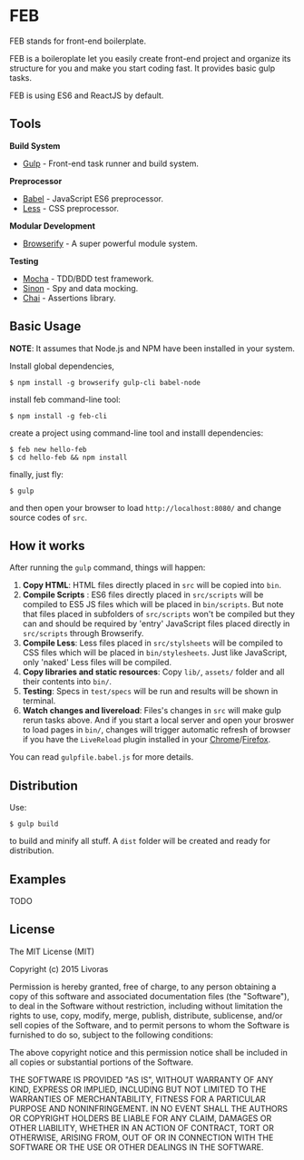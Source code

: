 FEB
=======================

FEB stands for front-end boilerplate.

FEB is a boileroplate let you easily create front-end project and organize its structure for you and make you start coding fast. It provides basic gulp tasks. 

FEB is using ES6 and ReactJS by default.

## Tools

**Build System**

* [Gulp](http://gulpjs.com/) - Front-end task runner and build system.

**Preprocessor**

* [Babel](https://babeljs.io/) - JavaScript ES6 preprocessor.
* [Less](http://lesscss.org/) - CSS preprocessor.

**Modular Development**

* [Browserify](http://browserify.org/) - A super powerful module system.

**Testing**

* [Mocha](http://mochajs.org/) - TDD/BDD test framework.
* [Sinon](http://sinonjs.org/) - Spy and data mocking.
* [Chai](http://chaijs.com/) - Assertions library.

## Basic Usage

**NOTE**: It assumes that Node.js and NPM have been installed in your system.

Install global dependencies,

    $ npm install -g browserify gulp-cli babel-node

install feb command-line tool: 

    $ npm install -g feb-cli 

create a project using command-line tool and installl dependencies:

    $ feb new hello-feb
    $ cd hello-feb && npm install

finally, just fly:

    $ gulp

and then open your browser to load `http://localhost:8080/` and change source codes of `src`.

## How it works

After running the `gulp` command, things will happen:

1. **Copy HTML**: HTML files directly placed in `src` will be copied into `bin`.
2. **Compile Scripts** : ES6 files directly placed in `src/scripts` will be compiled to ES5 JS files which will be placed in `bin/scripts`. But note that files placed in subfolders of `src/scripts` won't be compiled but they can and should be required by 'entry' JavaScript files placed directly in `src/scripts` through Browserify.
3. **Compile Less**: Less files placed in `src/stylsheets` will be compiled to CSS files which will be placed in `bin/stylesheets`. Just like JavaScript, only 'naked' Less files will be compiled.
4. **Copy libraries and static resources**: Copy `lib/`, `assets/` folder and all their contents into `bin/`.
5. **Testing**: Specs in `test/specs` will be run and results will be shown in terminal.
6. **Watch changes and livereload**: Files's changes in `src` will make gulp rerun tasks above. And if you start a local server and open your broswer to load pages in `bin/`, changes will trigger automatic refresh of browser if you have the `LiveReload` plugin installed in your [Chrome](https://chrome.google.com/webstore/detail/livereload/jnihajbhpnppcggbcgedagnkighmdlei?hl=en)/[Firefox](https://addons.mozilla.org/zh-CN/firefox/addon/livereload/).

You can read `gulpfile.babel.js` for more details.

## Distribution

Use:

    $ gulp build

to build and minify all stuff. A `dist` folder will be created and ready for distribution.

## Examples

TODO

## License

The MIT License (MIT)

Copyright (c) 2015 Livoras

Permission is hereby granted, free of charge, to any person obtaining a copy
of this software and associated documentation files (the "Software"), to deal
in the Software without restriction, including without limitation the rights
to use, copy, modify, merge, publish, distribute, sublicense, and/or sell
copies of the Software, and to permit persons to whom the Software is
furnished to do so, subject to the following conditions:

The above copyright notice and this permission notice shall be included in all
copies or substantial portions of the Software.

THE SOFTWARE IS PROVIDED "AS IS", WITHOUT WARRANTY OF ANY KIND, EXPRESS OR
IMPLIED, INCLUDING BUT NOT LIMITED TO THE WARRANTIES OF MERCHANTABILITY,
FITNESS FOR A PARTICULAR PURPOSE AND NONINFRINGEMENT. IN NO EVENT SHALL THE
AUTHORS OR COPYRIGHT HOLDERS BE LIABLE FOR ANY CLAIM, DAMAGES OR OTHER
LIABILITY, WHETHER IN AN ACTION OF CONTRACT, TORT OR OTHERWISE, ARISING FROM,
OUT OF OR IN CONNECTION WITH THE SOFTWARE OR THE USE OR OTHER DEALINGS IN THE
SOFTWARE.

